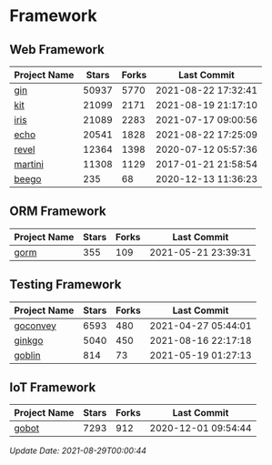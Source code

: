 # Framework

## Web Framework
| Project Name | Stars | Forks | Last Commit |
| ------------ | ----- | ----- | ----------- |
| [gin](https://github.com/gin-gonic/gin) | 50937 | 5770 | 2021-08-22 17:32:41 |
| [kit](https://github.com/go-kit/kit) | 21099 | 2171 | 2021-08-19 21:17:10 |
| [iris](https://github.com/kataras/iris) | 21089 | 2283 | 2021-07-17 09:00:56 |
| [echo](https://github.com/labstack/echo) | 20541 | 1828 | 2021-08-22 17:25:09 |
| [revel](https://github.com/revel/revel) | 12364 | 1398 | 2020-07-12 05:57:36 |
| [martini](https://github.com/go-martini/martini) | 11308 | 1129 | 2017-01-21 21:58:54 |
| [beego](https://github.com/astaxie/beego) | 235 | 68 | 2020-12-13 11:36:23 |

## ORM Framework
| Project Name | Stars | Forks | Last Commit |
| ------------ | ----- | ----- | ----------- |
| [gorm](https://github.com/jinzhu/gorm) | 355 | 109 | 2021-05-21 23:39:31 |

## Testing Framework
| Project Name | Stars | Forks | Last Commit |
| ------------ | ----- | ----- | ----------- |
| [goconvey](https://github.com/smartystreets/goconvey) | 6593 | 480 | 2021-04-27 05:44:01 |
| [ginkgo](https://github.com/onsi/ginkgo) | 5040 | 450 | 2021-08-16 22:17:18 |
| [goblin](https://github.com/franela/goblin) | 814 | 73 | 2021-05-19 01:27:13 |

## IoT Framework
| Project Name | Stars | Forks | Last Commit |
| ------------ | ----- | ----- | ----------- |
| [gobot](https://github.com/hybridgroup/gobot) | 7293 | 912 | 2020-12-01 09:54:44 |

*Update Date: 2021-08-29T00:00:44*